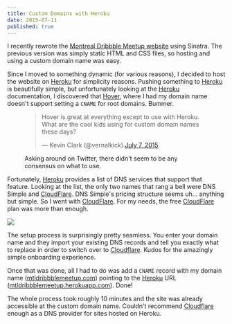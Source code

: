 ```yaml
---
title: Custom Domains with Heroku
date: 2015-07-11
published: true
---
```


I recently rewrote the [Montreal Dribbble Meetup website][meetup site] using Sinatra. The previous version was simply static HTML and CSS files, so hosting and using a custom domain name was easy.

Since I moved to something dynamic (for various reasons), I decided to host the website on [Heroku][heroku] for simplicity reasons. Pushing something to [Heroku][heroku] is beautifully simple, but unfortunately looking at the [Heroku][heroku] documentation, I discovered that [Hover][hover], where I had my domain name doesn't support setting a `CNAME` for root domains. Bummer.

<figure>
  <blockquote class="twitter-tweet" lang="en">
    <p lang="en" dir="ltr">Hover is great at everything except to use with Heroku. What are the cool kids using for custom domain names these days?</p>&mdash; Kevin Clark (@vernalkick) <a href="https://twitter.com/vernalkick/status/618216773037461505">July 7, 2015</a>
  </blockquote>

  <script async src="//platform.twitter.com/widgets.js" charset="utf-8"></script>

  <figcaption>Asking around on Twitter, there didn't seem to be any consensus on what to use.</figcaption>
</figure>

Fortunately, [Heroku][heroku] provides a list of DNS services that support that feature. Looking at the list, the only two names that rang a bell were DNS Simple and [CloudFlare][cloudflare]. DNS Simple's pricing structure seems uh... anything but simple. So I went with [CloudFlare][cloudflare]. For my needs, the free [CloudFlare][cloudflare] plan was more than enough.

![](http://cl.ly/image/052j1V2a1D3v/1)

The setup process is surprisingly pretty seamless. You enter your domain name and they import your existing DNS records and tell you exactly what to replace in order to switch over to [Cloudflare][cloudflare]. Kudos for the amazingly simple onboarding experience.

Once that was done, all I had to do was add a `CNAME` record with my domain name ([mtldribbblemeetup.com][meetup site]) pointing to the [Heroku][heroku] URL ([mtldribbblemeetup.herokuapp.com][meetup site]). Done!

The whole process took roughly 10 minutes and the site was already accessible at the custom domain name. Couldn't recommend [Cloudflare][cloudflare] enough as a DNS provider for sites hosted on Heroku.

[meetup site]: http://mtldribbblemeetup.com
[cloudflare]: https://www.cloudflare.com
[hover]: https://www.hover.com
[heroku]: http://heroku.com
